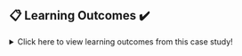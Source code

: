 ﻿## :clipboard: Learning Outcomes :heavy_check_mark:

<details>
<summary>
Click here to view learning outcomes from this case study!
</summary>

The following SQL skills and concepts will be covered in this Case Study :

1.  Learning how to interpret ERDs (entity-relationship diagrams) for data literacy and business context 

-   Identify key columns of interest and how they are linked to other tables via foreign keys
-   Use ERDs to analyze the data types for different columns in database tables
-   Understand data context for various tables that cause inherent natural relationships between fields

2.  Introduction to all types of table joining operations

-   Simple joins: left, inner
-   More involved joins: cross, anti, left-semi, full outer
-   Combination set operations: union, union all, intersect, except

3.  Practical application of table joins

-   Joining multiple tables to combine disparate datasets into a single data structure
-   Joining interim SQL outputs for more advanced group-by, split, merge data hacking strategies
-   Performing table joins that use 2 or more table references in the  `ON`  condition
-   Using anti joins to exclude records in a sequential fashion

4.  Filtering, window functions and aggregates for analytics and ranking

-   Using  `ROW_NUMBER`  to effecively rank order records with equal ties
-   Using  `WHERE`  filters to extract ranked records
-   Using multiple aggregate functions with different target partitions and ordering expressions for efficient data analysis
-   Using aggregate group by clauses to generate unique customer level insights

5.  Case statements for data transformation and manipulation

-   Pivoting datasets from long to wide using  `MAX`  and  `CASE WHEN`
-   Manipulating actual data values using conditional logic for business translation purposes

6.  SQL scripting basics

-   Designing SQL workflows which can be easily understood and implemented
-   Managing multiple dependencies for downstream table joining operations by using temporary tables to store interim datasets

7.  Manipulating text data

-   Converting text columns to title case
-   Combining multiple text and numeric data type columns into a single text expression

</details>
